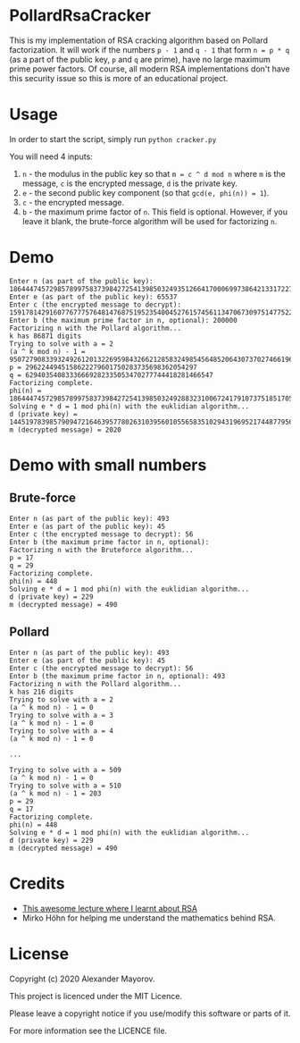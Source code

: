 # PollardRsaCracker
This is my implementation of RSA cracking algorithm based on Pollard factorization. It will work if the numbers `p - 1` and `q - 1` that form `n = p * q` (as a part of the public key, `p` and `q` are prime), have no large maximum prime power factors. Of course, all modern RSA implementations don't have this security issue so this is more of an educational project.

# Usage
In order to start the script, simply run `python cracker.py`

You will need 4 inputs:
1. `n` - the modulus in the public key so that `m = c ^ d mod n` where `m` is the message, `c` is the encrypted message, `d` is the private key.
2. `e` - the second public key component (so that `gcd(e, phi(n)) = 1`).
3. `c` - the encrypted message.
4. `b` - the maximum prime factor of `n`. This field is optional. However, if you leave it blank, the brute-force algorithm will be used for factorizing `n`.

# Demo
```
Enter n (as part of the public key): 186444745729857899758373984272541398503249351266417000699738642133172271283265124803102459
Enter e (as part of the public key): 65537
Enter c (the encrypted message to decrypt): 159178142916077677757648147687519523540045276157456113470673097514775229976995968698190914
Enter b (the maximum prime factor in n, optional): 200000
Factorizing n with the Pollard algorithm...
k has 86871 digits
Trying to solve with a = 2
(a ^ k mod n) - 1 = 95072790833932492612013226959843266212858324985456485206430737027466196168851937286400160
p = 2962244945158622279601750283735698362054297
q = 62940354083336669282335053470277744418281466547
Factorizing complete.
phi(n) = 186444745729857899758373984272541398503249288323100672417910737518517050721785008159581616
Solving e * d = 1 mod phi(n) with the euklidian algorithm...
d (private key) = 144519783985790947216463957780263103956010556583510294319695217448779562333745493606767873
m (decrypted message) = 2020
```

# Demo with small numbers
## Brute-force
```
Enter n (as part of the public key): 493
Enter e (as part of the public key): 45
Enter c (the encrypted message to decrypt): 56
Enter b (the maximum prime factor in n, optional):
Factorizing n with the Bruteforce algorithm...
p = 17
q = 29
Factorizing complete.
phi(n) = 448
Solving e * d = 1 mod phi(n) with the euklidian algorithm...
d (private key) = 229
m (decrypted message) = 490
```
## Pollard
```
Enter n (as part of the public key): 493
Enter e (as part of the public key): 45
Enter c (the encrypted message to decrypt): 56
Enter b (the maximum prime factor in n, optional): 493
Factorizing n with the Pollard algorithm...
k has 216 digits
Trying to solve with a = 2
(a ^ k mod n) - 1 = 0
Trying to solve with a = 3
(a ^ k mod n) - 1 = 0
Trying to solve with a = 4
(a ^ k mod n) - 1 = 0

...

Trying to solve with a = 509
(a ^ k mod n) - 1 = 0
Trying to solve with a = 510
(a ^ k mod n) - 1 = 203
p = 29
q = 17
Factorizing complete.
phi(n) = 448
Solving e * d = 1 mod phi(n) with the euklidian algorithm...
d (private key) = 229
m (decrypted message) = 490
```

# Credits
* [This awesome lecture where I learnt about RSA](https://www.mathematik.uni-kl.de/~boehm/lehre/1920_MfI/)
* Mirko Höhn for helping me understand the mathematics behind RSA.

# License
Copyright (c) 2020 Alexander Mayorov.

This project is licenced under the MIT Licence.

Please leave a copyright notice if you use/modify this software or parts of it.

For more information see the LICENCE file.
